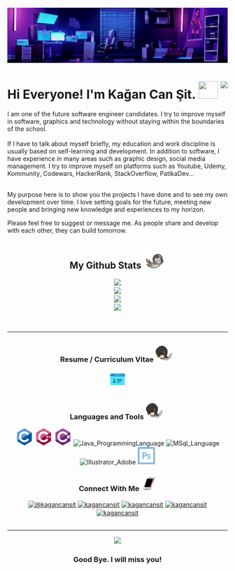 ![banner](https://github.com/KaganCanSit/KaganCanSit/blob/master/Work%2C%20develop%20and%20share%20to%20build%20tomorrow.%20Even%20a%20snowflake%20can%20make%20a%20big%20difference..gif)

<div align="left" class="header">
      <h1> Hi Everyone! I'm Kağan Can Şit.
      <img src="https://c.tenor.com/4P02Cdfd26MAAAAi/baby-yoda-so-cute.gif" height="40px" width="45px"/>
      <!--
            <img align="right" src="https://badges.pufler.dev/commits/monthly/kagancansit" />
            <img align="right" src="https://badges.pufler.dev/repos/kagancansit" /> 
      -->
      <img align="right" src="https://badges.pufler.dev/visits/kagancansit/kagancansit" />
      </h1>
 </div>
 
 
 <!-- Older Text
  I am one of the future software engineer candidates. I try to improve myself in software, graphics and technology without staying within the boundaries of the school. <br>

  If I have to talk about myself briefly, my education and work discipline is usually based on self-learning and development. Ever since I met the computer. I questioned and wondered about its internal structure and working logic. All these interests and questions brought me here today. In addition to software, I have experience in many areas such as graphic design, social media management. I try to improve myself on platforms such as Youtube, Udemy, Kommunity, Codewars, HackerRank, StackOverflow, PatikaDev...<br>

  My purpose here is to show you the projects I have done and to see my own development over time. I love setting goals for the future, meeting new people and bringing new      knowledge and experiences to my horizon.

  Please feel free to suggest or message me. As people share and develop with each other, they can build tomorrow. Take care of yourself. See you.
    
  - 🚀 I am currently learning intermediate advanced level >> C, C++ ,C#, Git, Design Patterns, Data Structures and Computer Systems Sub-Logics
  - 💡 I am currently learning at introductory level >> Html, Css, JavaScript, Node.js, Boostrap And Java
  - 🧠 I’m looking to collaborate on >> Knowledge sharing and guidance for good development in software.
  - 💭 I’m looking for help with >> C, C#, Node.js advanced examples and solutions.
-->
<div class="AboutMe">
      I am one of the future software engineer candidates. I try to improve myself in software, graphics and technology without staying within the boundaries of the school.<br><br>
If I have to talk about myself briefly, my education and work discipline is usually based on self-learning and development. In addition to software, I have experience in many areas such as graphic design, social media management. I try to improve myself on platforms such as Youtube, Udemy, Kommunity, Codewars, HackerRank, StackOverflow, PatikaDev...<br><br>
      
My purpose here is to show you the projects I have done and to see my own development over time. I love setting goals for the future, meeting new people and bringing new knowledge and experiences to my horizon.
      
Please feel free to suggest or message me. As people share and develop with each other, they can build tomorrow.<br>
</div>

<div align="center" class="github_stats">
  <h2> My Github Stats 
    <img src="https://github.com/KaganCanSit/KaganCanSit/blob/master/Cat.gif" width="50" height="50"/>
  </h2>
  <img src= "https://github-readme-stats.vercel.app/api/top-langs/?username=kagancansit&hide=html,css,shaderlab,kotlin,hlsl&layout=compact&theme=radical"><br>
  <img src="https://github-readme-stats.vercel.app/api?username=kagancansit&show_icons=true&theme=radical"><br>
  <img src="https://github-readme-streak-stats.herokuapp.com/?user=kagancansit&show_icons=true&locale=en&layout=compact&theme=radical&line_height=0"/><br>
  <img src="https://activity-graph.herokuapp.com/graph?username=kagancansit&theme=redical">
</div>

<br><hr>
<div align="center" class="tools">
  <div align="center" class="CV_Resume">
  <h3>Resume / Curriculum Vitae
    <img src="https://github.com/KaganCanSit/KaganCanSit/blob/master/Laptop.gif" width="45" height="45"/>
  </h3>
  <a href="https://github.com/KaganCanSit/KaganCanSit/blob/master/Open%20CV.pdf"><img src="https://github.com/KaganCanSit/KaganCanSit/blob/master/Resume.png" alt="Resume_CV" width="40" height="40"/></a>
  </div>
      
  <h3>Languages and Tools
    <img src="https://github.com/KaganCanSit/KaganCanSit/blob/master/Laptop.gif" width="45" height="45"/>
  </h3>
  <img src="https://raw.githubusercontent.com/devicons/devicon/master/icons/c/c-original.svg" alt="C_ProgrammingLanguage" width="40" height="40"/>
  <img src="https://raw.githubusercontent.com/devicons/devicon/master/icons/cplusplus/cplusplus-original.svg" alt="C++_ProgrammingLanguage" width="40" height="40"/>
  <img src="https://raw.githubusercontent.com/devicons/devicon/master/icons/csharp/csharp-original.svg" alt="C#_ProgrammingLanguage" width="40" height="40"/>
  <img src="https://cdn.jsdelivr.net/gh/devicons/devicon/icons/java/java-original-wordmark.svg" alt="Java_ProgrammingLanguage" width="40" height="40" />
  <img src="https://www.svgrepo.com/show/303229/microsoft-sql-server-logo.svg" alt="MSql_Language" width="40" height="40"/>
  <img src="https://www.vectorlogo.zone/logos/adobe_illustrator/adobe_illustrator-icon.svg" alt="Illustrator_Adobe" width="40" height="40"/>   
  <img src="https://raw.githubusercontent.com/devicons/devicon/master/icons/photoshop/photoshop-line.svg" alt="Photoshop_Adobe" width="40" height="40"/>
</div>

<div align="center" class="connect">
  <h3>Connect With Me
    <img src="https://github.com/KaganCanSit/KaganCanSit/blob/master/Phone.gif" width="35" height="35"/>
  </h3>
  <a href="mailto:kagancansit@hotmail.com" target="blank"><img align="center" src="https://cdn-icons-png.flaticon.com/512/732/732223.png" alt="@kagancansit" width="32" height="32" /></a>
  <a href="https://twitter.com/kagancansit" target="blank"><img align="center" src="https://raw.githubusercontent.com/rahuldkjain/github-profile-readme-generator/master/src/images/icons/Social/twitter.svg" alt="kagancansit" width="32" height="32" /></a>
  <a href="https://linkedin.com/in/kagancansit" target="blank"><img align="center" src="https://raw.githubusercontent.com/rahuldkjain/github-profile-readme-generator/master/src/images/icons/Social/linked-in-alt.svg" alt="kagancansit" width="32" height="32" /></a>
  <a href="https://instagram.com/kagancansit" target="blank"><img align="center" src="https://raw.githubusercontent.com/rahuldkjain/github-profile-readme-generator/master/src/images/icons/Social/instagram.svg" alt="kagancansit" width="32" height="32" /></a>
  <a href="https://www.behance.net/kagancansit" target="blank"><img align="center" src="https://raw.githubusercontent.com/rahuldkjain/github-profile-readme-generator/master/src/images/icons/Social/behance.svg" alt="kagancansit" width="32" height="32" /></a>
</div>
<br><hr>

<div align="center">
  <img src="https://media2.giphy.com/media/Ts4Tt40LvVD0s/giphy.gif?cid=ecf05e47z7635tt2v7jrmxanx4uvn6ky7g5i21mfwuxiyc8c&rid=giphy.gif&ct=g">
  <h3> Good Bye. I will miss you!</h3>
</div>
